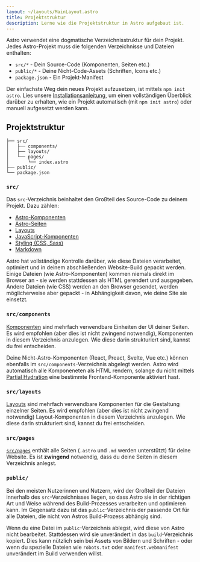 ```yaml
---
layout: ~/layouts/MainLayout.astro
title: Projektstruktur
description: Lerne wie die Projektstruktur in Astro aufgebaut ist.
---
```


Astro verwendet eine dogmatische Verzeichnisstruktur für dein Projekt. Jedes Astro-Projekt muss die folgenden Verzeichnisse und Dateien enthalten:

- `src/*` - Dein Source-Code (Komponenten, Seiten etc.)
- `public/*` - Deine Nicht-Code-Assets (Schriften, Icons etc.)
- `package.json` - Ein Projekt-Manifest

Der einfachste Weg dein neues Projekt aufzusetzen, ist mittels `npm init astro`. Lies unsere [Installationsanleitung](/de/installation), um einen vollständigen Überblick darüber zu erhalten, wie ein Projekt automatisch (mit `npm init astro`) oder manuell aufgesetzt werden kann.

## Projektstruktur

```
├── src/
│   ├── components/
│   ├── layouts/
│   └── pages/
│       └── index.astro
├── public/
└── package.json
```

### `src/`

Das `src`-Verzeichnis beinhaltet den Großteil des Source-Code zu deinem Projekt. Dazu zählen:

- [Astro-Komponenten](/core-concepts/astro-components)
- [Astro-Seiten](/de/core-concepts/astro-pages)
- [Layouts](/de/core-concepts/layouts)
- [JavaScript-Komponenten](/de/core-concepts/component-hydration)
- [Styling (CSS, Sass)](/guides/styling)
- [Markdown](/guides/markdown-content)

Astro hat vollständige Kontrolle darüber, wie diese Dateien verarbeitet, optimiert und in deinem abschließenden Website-Build gepackt werden. Einige Dateien (wie Astro-Komponenten) kommen niemals direkt im Browser an - sie werden stattdessen als HTML gerendert und ausgegeben. Andere Dateien (wie CSS) werden an den Browser gesendet, werden möglicherweise aber gepackt - in Abhängigkeit davon, wie deine Site sie einsetzt.

### `src/components`

[Komponenten](/de/core-concepts/astro-components) sind mehrfach verwendbare Einheiten der UI deiner Seiten. Es wird empfohlen (aber dies ist nicht zwingend notwendig), Komponenten in diesem Verzeichnis anzulegen. Wie diese darin strukturiert sind, kannst du frei entscheiden.

Deine Nicht-Astro-Komponenten (React, Preact, Svelte, Vue etc.) können ebenfalls im `src/components`-Verzeichnis abgelegt werden. Astro wird automatisch alle Komponeneten als HTML rendern, solange du nicht mittels [Partial Hydration](/de/core-concepts/component-hydration) eine bestimmte Frontend-Komponente aktiviert hast.

### `src/layouts`

[Layouts](/de/core-concepts/layouts) sind mehrfach verwendbare Komponenten für die Gestaltung einzelner Seiten. Es wird empfohlen (aber dies ist nicht zwingend notwendig) Layout-Komponenten in diesem Verzeichnis anzulegen. Wie diese darin strukturiert sind, kannst du frei entscheiden.

### `src/pages`

[`src/pages`](/de/core-concepts/astro-pages) enthält alle Seiten (`.astro` und `.md` werden unterstützt) für deine Website. Es ist **zwingend** notwendig, dass du deine Seiten in diesem Verzeichnis anlegst.

### `public/`

Bei den meisten Nutzerinnen und Nutzern, wird der Großteil der Dateien innerhalb des `src`-Verzeichnisses liegen, so dass Astro sie in der richtigen Art und Weise während des Build-Prozesses verarbeiten und optimieren kann. Im Gegensatz dazu ist das `public`-Verzeichnis der passende Ort für alle Dateien, die nicht von Astros Build-Prozess abhängig sind.

Wenn du eine Datei im `public`-Verzeichnis ablegst, wird diese von Astro nicht bearbeitet. Stattdessen wird sie unverändert in das `build`-Verzeichnis kopiert. Dies kann nützlich sein bei Assets von Bildern und Schriften - oder wenn du spezielle Dateien wie `robots.txt` oder `manifest.webmanifest` unverändert im Build verwenden willst.
